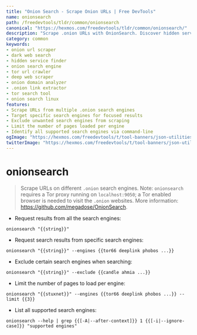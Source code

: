 ```yaml
---
title: "Onion Search - Scrape Onion URLs | Free DevTools"
name: onionsearch
path: /freedevtools/tldr/common/onionsearch
canonical: "https://hexmos.com/freedevtools/tldr/common/onionsearch/"
description: "Scrape .onion URLs with OnionSearch. Discover hidden services and explore the dark web with specific search engines. Free online tool, no registration required."
category: common
keywords:
- onion url scraper
- dark web search
- hidden service finder
- onion search engine
- tor url crawler
- deep web scraper
- onion domain analyzer
- .onion link extractor
- tor search tool
- onion search linux
features:
- Scrape URLs from multiple .onion search engines
- Target specific search engines for focused results
- Exclude unwanted search engines from scraping
- Limit the number of pages loaded per engine
- Identify all supported search engines via command-line
ogImage: "https://hexmos.com/freedevtools/t/tool-banners/json-utilities-banner.png"
twitterImage: "https://hexmos.com/freedevtools/t/tool-banners/json-utilities-banner.png"
---
```


# onionsearch

> Scrape URLs on different `.onion` search engines.
> Note: `onionsearch` requires a Tor proxy running on `localhost:9050`; a Tor enabled browser is needed to visit the `.onion` websites.
> More information: <https://github.com/megadose/OnionSearch>.

- Request results from all the search engines:

`onionsearch "{{string}}"`

- Request search results from specific search engines:

`onionsearch "{{string}}" --engines {{tor66 deeplink phobos ...}}`

- Exclude certain search engines when searching:

`onionsearch "{{string}}" --exclude {{candle ahmia ...}}`

- Limit the number of pages to load per engine:

`onionsearch "{{stuxnet}}" --engines {{tor66 deeplink phobos ...}} --limit {{3}}`

- List all supported search engines:

`onionsearch --help | grep {{[-A|--after-context]}} 1 {{[-i|--ignore-case]}} "supported engines"`

